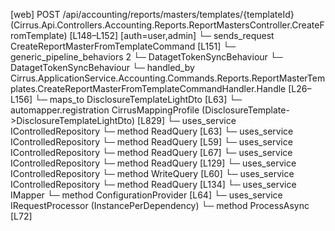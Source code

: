 [web] POST /api/accounting/reports/masters/templates/{templateId}  (Cirrus.Api.Controllers.Accounting.Reports.ReportMastersController.CreateFromTemplate)  [L148–L152] [auth=user,admin]
  └─ sends_request CreateReportMasterFromTemplateCommand [L151]
    └─ generic_pipeline_behaviors 2
      └─ DatagetTokenSyncBehaviour
      └─ DatagetTokenSyncBehaviour
    └─ handled_by Cirrus.ApplicationService.Accounting.Commands.Reports.ReportMasterTemplates.CreateReportMasterFromTemplateCommandHandler.Handle [L26–L156]
      └─ maps_to DisclosureTemplateLightDto [L63]
        └─ automapper.registration CirrusMappingProfile (DisclosureTemplate->DisclosureTemplateLightDto) [L829]
      └─ uses_service IControlledRepository<DisclosureTemplate>
        └─ method ReadQuery [L63]
      └─ uses_service IControlledRepository<MasterAccount>
        └─ method ReadQuery [L59]
      └─ uses_service IControlledRepository<ReportMaster>
        └─ method ReadQuery [L67]
      └─ uses_service IControlledRepository<ReportPageLayout>
        └─ method ReadQuery [L129]
      └─ uses_service IControlledRepository<ReportPageType>
        └─ method WriteQuery [L60]
      └─ uses_service IControlledRepository<StandardChart>
        └─ method ReadQuery [L134]
      └─ uses_service IMapper
        └─ method ConfigurationProvider [L64]
      └─ uses_service IRequestProcessor (InstancePerDependency)
        └─ method ProcessAsync [L72]

